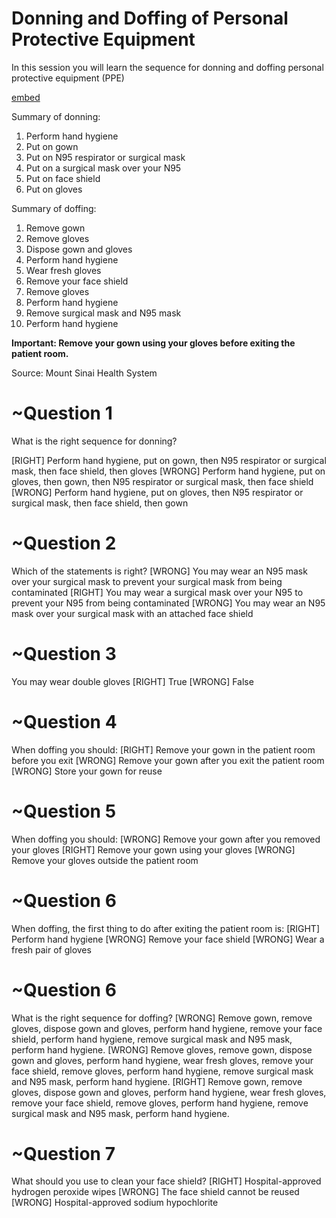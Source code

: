 # Donning and Doffing of Personal Protective Equipment
<!---24725e5a-ad56-429c-b55a-17d967c2e7d8-->

In this session you will learn the sequence for donning and doffing personal protective equipment (PPE)

[embed](https://www.youtube.com/watch?v=ShiSLGqDPDw&list=PLCT7BA-HcHljIaDw56FoqWILbqGCIxsmG&index=3)

Summary of donning:
1. Perform hand hygiene
2. Put on gown
3. Put on N95 respirator or surgical mask
4. Put on a surgical mask over your N95
5. Put on face shield
6. Put on gloves

Summary of doffing:
1. Remove gown
2. Remove gloves
3. Dispose gown and gloves
4. Perform hand hygiene
5. Wear fresh gloves
6. Remove your face shield
7. Remove gloves
8. Perform hand hygiene
9. Remove surgical mask and N95 mask
10. Perform hand hygiene

**Important: Remove your gown using your gloves before exiting the patient room.**

Source: Mount Sinai Health System

# ~Question 1
<!---30f786eb-6535-44f9-bc13-686fd15ffd04-->
What is the right sequence for donning?

[RIGHT] Perform hand hygiene, put on gown, then N95 respirator or surgical mask, then face shield, then gloves
[WRONG] Perform hand hygiene, put on gloves, then gown, then N95 respirator or surgical mask, then face shield
[WRONG] Perform hand hygiene, put on gloves, then N95 respirator or surgical mask, then face shield, then gown

# ~Question 2
<!---e1dcda05-e582-4862-9cf3-f44d3c3a90a3-->
Which of the statements is right?
[WRONG] You may wear an N95 mask over your surgical mask to prevent your surgical mask from being contaminated
[RIGHT] You may wear a surgical mask over your N95 to prevent your N95 from being contaminated
[WRONG] You may wear an N95 mask over your surgical mask with an attached face shield

# ~Question 3
<!---0485f8d0-3511-417b-bdf8-5146d3f4d850-->
You may wear double gloves
[RIGHT] True
[WRONG] False

# ~Question 4
<!---35fda1d5-cb7d-4dec-aef7-07405fa555ff-->
When doffing you should:
[RIGHT] Remove your gown in the patient room before you exit
[WRONG] Remove your gown after you exit the patient room
[WRONG] Store your gown for reuse

# ~Question 5
<!---f4e0b5f2-4d7b-4329-8069-344abedcc4dd-->
When doffing you should:
[WRONG] Remove your gown after you removed your gloves
[RIGHT] Remove your gown using your gloves
[WRONG] Remove your gloves outside the patient room

# ~Question 6
<!---5e55b47a-b4aa-4731-a44c-73a902a62e14-->
When doffing, the first thing to do after exiting the patient room is:
[RIGHT] Perform hand hygiene
[WRONG] Remove your face shield
[WRONG] Wear a fresh pair of gloves

# ~Question 6
<!---6ecdaaaf-ef9e-4ed7-a48d-a2d28baa67c8-->
What is the right sequence for doffing?
[WRONG] Remove gown, remove gloves, dispose gown and gloves, perform hand hygiene, remove your face shield, perform hand hygiene, remove surgical mask and N95 mask, perform hand hygiene.
[WRONG] Remove gloves, remove gown, dispose gown and gloves, perform hand hygiene, wear fresh gloves, remove your face shield, remove gloves, perform hand hygiene, remove surgical mask and N95 mask, perform hand hygiene.
[RIGHT] Remove gown, remove gloves, dispose gown and gloves, perform hand hygiene, wear fresh gloves, remove your face shield, remove gloves, perform hand hygiene, remove surgical mask and N95 mask, perform hand hygiene.

# ~Question 7
<!---44bbe0da-7540-4f45-ac71-8059315f60f9-->
What should you use to clean your face shield?
[RIGHT] Hospital-approved hydrogen peroxide wipes
[WRONG] The face shield cannot be reused
[WRONG] Hospital-approved sodium hypochlorite
